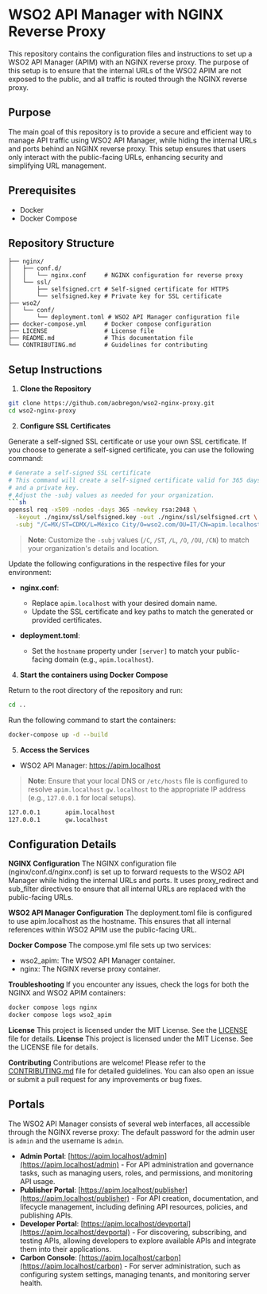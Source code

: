 # WSO2 API Manager with NGINX Reverse Proxy

This repository contains the configuration files and instructions to set up a WSO2 API Manager (APIM) with an NGINX reverse proxy. The purpose of this setup is to ensure that the internal URLs of the WSO2 APIM are not exposed to the public, and all traffic is routed through the NGINX reverse proxy.

## Purpose

The main goal of this repository is to provide a secure and efficient way to manage API traffic using WSO2 API Manager, while hiding the internal URLs and ports behind an NGINX reverse proxy. This setup ensures that users only interact with the public-facing URLs, enhancing security and simplifying URL management.

## Prerequisites

- Docker
- Docker Compose

## Repository Structure

```
├── nginx/
│   ├── conf.d/
│   │   └── nginx.conf     # NGINX configuration for reverse proxy
│   └── ssl/
│       ├── selfsigned.crt # Self-signed certificate for HTTPS
│       └── selfsigned.key # Private key for SSL certificate
├── wso2/
│   └── conf/
│       └── deployment.toml # WSO2 API Manager configuration file
├── docker-compose.yml     # Docker compose configuration
├── LICENSE                # License file
├── README.md              # This documentation file
└── CONTRIBUTING.md        # Guidelines for contributing
```

## Setup Instructions

1. **Clone the Repository**

```sh
git clone https://github.com/aobregon/wso2-nginx-proxy.git
cd wso2-nginx-proxy
```

2. **Configure SSL Certificates**

Generate a self-signed SSL certificate or use your own SSL certificate. If you choose to generate a self-signed certificate, you can use the following command:
```sh
# Generate a self-signed SSL certificate
# This command will create a self-signed certificate valid for 365 days
# and a private key.
# Adjust the -subj values as needed for your organization.
```sh
openssl req -x509 -nodes -days 365 -newkey rsa:2048 \
  -keyout ./nginx/ssl/selfsigned.key -out ./nginx/ssl/selfsigned.crt \
  -subj "/C=MX/ST=CDMX/L=México City/O=wso2.com/OU=IT/CN=apim.localhost"
```  
> **Note**: Customize the `-subj` values (`/C`, `/ST`, `/L`, `/O`, `/OU`, `/CN`) to match your organization's details and location.

Update the following configurations in the respective files for your environment:

- **nginx.conf**:
  - Replace `apim.localhost` with your desired domain name.
  - Update the SSL certificate and key paths to match the generated or provided certificates.

- **deployment.toml**:
  - Set the `hostname` property under `[server]` to match your public-facing domain (e.g., `apim.localhost`).

4. **Start the containers using Docker Compose**

Return to the root directory of the repository and run:
```sh
cd ..
```
Run the following command to start the containers:
```sh
docker-compose up -d --build
```

5. **Access the Services**
- WSO2 API Manager: https://apim.localhost

> **Note**: Ensure that your local DNS or `/etc/hosts` file is configured to resolve `apim.localhost` `gw.localhost` to the appropriate IP address (e.g., `127.0.0.1` for local setups).
```sh
127.0.0.1       apim.localhost
127.0.0.1       gw.localhost
```
## Configuration Details

**NGINX Configuration**
The NGINX configuration file (nginx/conf.d/nginx.conf) is set up to forward requests to the WSO2 API Manager while hiding the internal URLs and ports. It uses proxy_redirect and sub_filter directives to ensure that all internal URLs are replaced with the public-facing URLs.

**WSO2 API Manager Configuration**
The deployment.toml file is configured to use apim.localhost as the hostname. This ensures that all internal references within WSO2 APIM use the public-facing URL.

**Docker Compose**
The compose.yml file sets up two services:

- wso2_apim: The WSO2 API Manager container.
- nginx: The NGINX reverse proxy container.

**Troubleshooting**
If you encounter any issues, check the logs for both the NGINX and WSO2 APIM containers:
```sh
docker compose logs nginx
docker compose logs wso2_apim
```

**License**
This project is licensed under the MIT License. See the [LICENSE](./LICENSE) file for details.
**License**
This project is licensed under the MIT License. See the LICENSE file for details.

**Contributing**
Contributions are welcome! Please refer to the [CONTRIBUTING.md](CONTRIBUTING.md) file for detailed guidelines. You can also open an issue or submit a pull request for any improvements or bug fixes.

## Portals

The WSO2 API Manager consists of several web interfaces, all accessible through the NGINX reverse proxy:
The default password for the admin user is `admin` and the username is `admin`.

- **Admin Portal**: [https://apim.localhost/admin](https://apim.localhost/admin) - For API administration and governance tasks, such as managing users, roles, and permissions, and monitoring API usage.
- **Publisher Portal**: [https://apim.localhost/publisher](https://apim.localhost/publisher) - For API creation, documentation, and lifecycle management, including defining API resources, policies, and publishing APIs.
- **Developer Portal**: [https://apim.localhost/devportal](https://apim.localhost/devportal) - For discovering, subscribing, and testing APIs, allowing developers to explore available APIs and integrate them into their applications.
- **Carbon Console**: [https://apim.localhost/carbon](https://apim.localhost/carbon) - For server administration, such as configuring system settings, managing tenants, and monitoring server health.